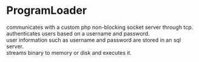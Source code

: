 # ProgramLoader
communicates with a custom php non-blocking socket server through tcp.  
authenticates users based on a username and password.  
user information such as username and password are stored in an sql server.  
streams binary to memory or disk and executes it.
